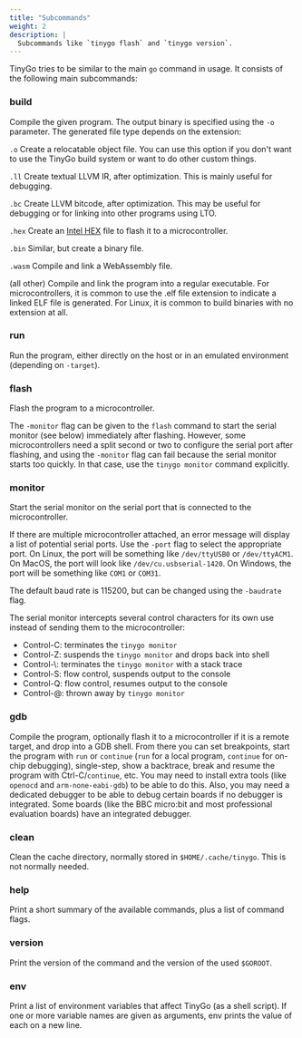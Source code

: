 ```yaml
---
title: "Subcommands"
weight: 2
description: |
  Subcommands like `tinygo flash` and `tinygo version`.
---
```


TinyGo tries to be similar to the main `go` command in usage. It consists of the following main subcommands:

### build
Compile the given program. The output binary is specified using the ``-o``
parameter. The generated file type depends on the extension:

`.o`
Create a relocatable object file. You can use this option if you don't want to use the TinyGo build system or want to do other custom things.

`.ll`
Create textual LLVM IR, after optimization. This is mainly useful for debugging.

`.bc`
Create LLVM bitcode, after optimization. This may be useful for debugging or for linking into other programs using LTO.

`.hex`
Create an [Intel HEX](https://en.wikipedia.org/wiki/Intel_HEX) file to flash it to a microcontroller.

`.bin`
Similar, but create a binary file.

`.wasm`
Compile and link a WebAssembly file.

(all other)
Compile and link the program into a regular executable. For microcontrollers, it is common to use the .elf file extension to indicate a linked ELF file is generated. For Linux, it is common to build binaries with no extension at all.

### run
Run the program, either directly on the host or in an emulated environment (depending on `-target`).

### flash
Flash the program to a microcontroller.

The `-monitor` flag can be given to the `flash` command to start the serial
monitor (see below) immediately after flashing. However, some microcontrollers
need a split second or two to configure the serial port after flashing, and
using the `-monitor` flag can fail because the serial monitor starts too
quickly. In that case, use the `tinygo monitor` command explicitly.

### monitor
Start the serial monitor on the serial port that is connected to the
microcontroller.

If there are multiple microcontroller attached, an error message will display a
list of potential serial ports. Use the `-port` flag to select the appropriate
port. On Linux, the port will be something like `/dev/ttyUSB0` or
`/dev/ttyACM1`. On MacOS, the port will look like `/dev/cu.usbserial-1420`.
On Windows, the port will be something like `COM1` or `COM31`.

The default baud rate is 115200, but can be changed using the `-baudrate` flag.

The serial monitor intercepts several control characters for its own use instead
of sending them to the microcontroller:

* Control-C: terminates the `tinygo monitor`
* Control-Z: suspends the `tinygo monitor` and drops back into shell
* Control-\\: terminates the `tinygo monitor` with a stack trace
* Control-S: flow control, suspends output to the console
* Control-Q: flow control, resumes output to the console
* Control-@: thrown away by `tinygo monitor`

### gdb
Compile the program, optionally flash it to a microcontroller if it is a remote target, and drop into a GDB shell. From there you can set breakpoints, start the program with `run` or `continue` (`run` for a local program, `continue` for on-chip debugging), single-step, show a backtrace, break and resume the program with Ctrl-C/`continue`, etc. You may need to install extra tools (like `openocd` and `arm-none-eabi-gdb`) to be able to do this. Also, you may need a dedicated debugger to be able to debug certain boards if no debugger is integrated. Some boards (like the BBC micro:bit and most professional evaluation boards) have an integrated debugger.

### clean
Clean the cache directory, normally stored in `$HOME/.cache/tinygo`. This is not normally needed.

### help
Print a short summary of the available commands, plus a list of command flags.

### version
Print the version of the command and the version of the used `$GOROOT`.

### env
Print a list of environment variables that affect TinyGo (as a shell script). If one or more variable names are given as arguments, env prints the value of each on a new line.
